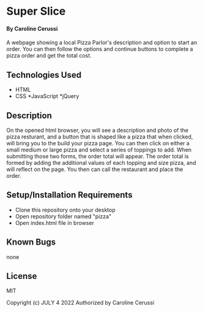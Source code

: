 


# Super Slice

#### By Caroline Cerussi

#### 
A webpage showing a local Pizza Parlor's description and option to start an order. 
You can then follow the options and continue buttons to complete a pizza order and get the total cost.

## Technologies Used

* HTML
* CSS
*JavaScript
*jQuery

## Description

On the opened html browser, you will see a description and photo of the pizza resturant, and a button that is shaped like a pizza that when clicked, will bring you to the build your pizza page. You can then click on either a small medium or large pizza and select a series of toppings to add. When submitting those two forms, the order total will appear. The order total is formed by adding the additional values of each topping and size pizza, and will reflect on the page. You then can call the restaurant and place the order.


## Setup/Installation Requirements

* Clone this repository onto your desktop
* Open repository folder named "pizza"
* Open index.html file in browser

## Known Bugs

none 

## License

MIT

Copyright (c) JULY 4 2022 Authorized by Caroline Cerussi

